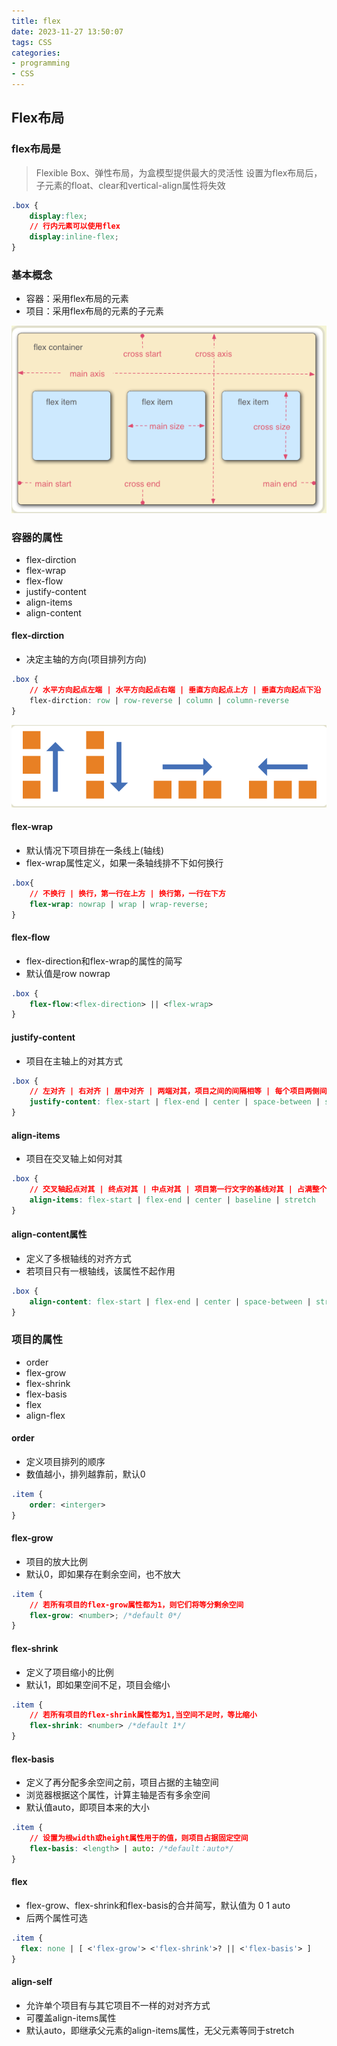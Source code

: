 ```yaml
---
title: flex
date: 2023-11-27 13:50:07
tags: CSS
categories:
- programming
- CSS
---
```


## Flex布局
### flex布局是
> Flexible Box、弹性布局，为盒模型提供最大的灵活性
> 设置为flex布局后，子元素的float、clear和vertical-align属性将失效

```css
.box {
	display:flex;
	// 行内元素可以使用flex
	display:inline-flex;
}
```

### 基本概念
- 容器：采用flex布局的元素
- 项目：采用flex布局的元素的子元素

![image-20230921134646539](https://raw.githubusercontent.com/tkqi/myMarkdownPicture/main/img/202309211346582.png)

### 容器的属性
- flex-dirction
- flex-wrap
- flex-flow
- justify-content
- align-items
- align-content

#### flex-dirction
- 决定主轴的方向(项目排列方向)
```css
.box {
	// 水平方向起点左端 | 水平方向起点右端 | 垂直方向起点上方 | 垂直方向起点下沿
	flex-dirction: row | row-reverse | column | column-reverse
}
```

![image-20230921135050409](https://raw.githubusercontent.com/tkqi/myMarkdownPicture/main/img/202309211351519.png)

#### flex-wrap
- 默认情况下项目排在一条线上(轴线)
- flex-wrap属性定义，如果一条轴线排不下如何换行
```css
.box{
	// 不换行 | 换行，第一行在上方 | 换行第，一行在下方
	flex-wrap: nowrap | wrap | wrap-reverse;
}

```

#### flex-flow
- flex-direction和flex-wrap的属性的简写
- 默认值是row nowrap
```css
.box {
	flex-flow:<flex-direction> || <flex-wrap>
}
```

#### justify-content
- 项目在主轴上的对其方式
```css
.box {
	// 左对齐 | 右对齐 | 居中对齐 | 两端对其，项目之间的间隔相等 | 每个项目两侧间隔相等
	justify-content: flex-start | flex-end | center | space-between | space-around
}
```

#### align-items
- 项目在交叉轴上如何对其
```css
.box {
	// 交叉轴起点对其 | 终点对其 | 中点对其 | 项目第一行文字的基线对其 | 占满整个容器的高度(默认)
	align-items: flex-start | flex-end | center | baseline | stretch
}
```

#### align-content属性
- 定义了多根轴线的对齐方式
- 若项目只有一根轴线，该属性不起作用
```css
.box {
	align-content: flex-start | flex-end | center | space-between | stretch
}
```

### 项目的属性
- order
- flex-grow
- flex-shrink
- flex-basis
- flex
- align-flex

#### order
- 定义项目排列的顺序
- 数值越小，排列越靠前，默认0
```css
.item {
	order: <interger>
}
```

#### flex-grow
- 项目的放大比例
- 默认0，即如果存在剩余空间，也不放大
```css
.item {
	// 若所有项目的flex-grow属性都为1，则它们将等分剩余空间
	flex-grow: <number>; /*default 0*/
}
```

#### flex-shrink
- 定义了项目缩小的比例
- 默认1，即如果空间不足，项目会缩小
```css
.item {
	// 若所有项目的flex-shrink属性都为1,当空间不足时，等比缩小
	flex-shrink: <number> /*default 1*/
}
```

#### flex-basis
- 定义了再分配多余空间之前，项目占据的主轴空间
- 浏览器根据这个属性，计算主轴是否有多余空间
- 默认值auto，即项目本来的大小
```css
.item {
	// 设置为根width或height属性用于的值，则项目占据固定空间
	flex-basis: <length> | auto: /*default：auto*/
}
```

#### flex
- flex-grow、flex-shrink和flex-basis的合并简写，默认值为 0 1 auto
- 后两个属性可选
```css
.item {
  flex: none | [ <'flex-grow'> <'flex-shrink'>? || <'flex-basis'> ]
}
```

#### align-self
- 允许单个项目有与其它项目不一样的对对齐方式
- 可覆盖align-items属性
- 默认auto，即继承父元素的align-items属性，无父元素等同于stretch
